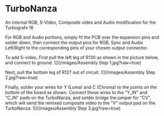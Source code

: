 # TurboNanza
An internal RGB, S-Video, Composite video and Audio modification for the Turbografx 16

For RGB and Audio portions, simply fit the PCB over the expansion pins and solder down, then connect the output pins for RGB, Sync and Audio Left/Right to the corresponding pins of your chosen output connector.

To add S-video, First pull the left leg of R130 as shown in the picture below, and connect to ground.
![](/images/Assembly Step 1.jpg?raw=true)


Next, pull the bottom leg of R127 out of circuit.
![](/images/Assembly Step 2.jpg?raw=true)

Finally, solder your wires for Y (Luma) and C (Chroma) to the points on the bottom of the board as shown. Connect these wires to the "Y_IN" and "C_IN" pads on the TurboNanza, and solder bridge the jumper for "CV", which will send the remixed composite video to the "V" output pad on the TurboNanza.
![](/images/Assembly Step 3.jpg?raw=true)
